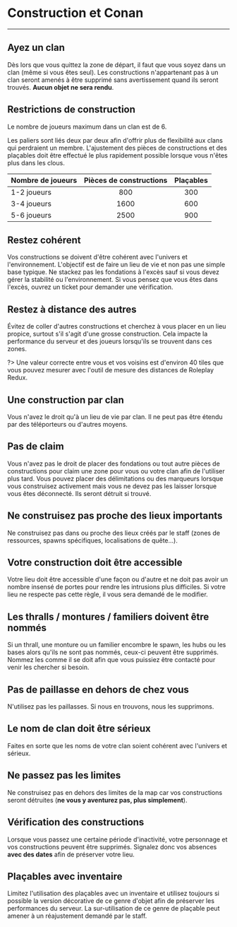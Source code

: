 # Construction et Conan

---

## Ayez un clan

Dès lors que vous quittez la zone de départ, il faut que vous soyez dans un clan (même si vous êtes seul). Les constructions n'appartenant pas à un clan seront amenés à être supprimé sans avertissement quand ils seront trouvés. **Aucun objet ne sera rendu**.

## Restrictions de construction

Le nombre de joueurs maximum dans un clan est de 6.

Les paliers sont liés deux par deux afin d'offrir plus de flexibilité aux clans qui perdraient un membre. L'ajustement des pièces de constructions et des plaçables doit être effectué le plus rapidement possible lorsque vous n'êtes plus dans les clous.

| Nombre de joueurs | Pièces de constructions | Plaçables |
| :- | :-: | :-: |
| 1-2 joueurs | 800 | 300 |
| 3-4 joueurs | 1600 | 600 |
| 5-6 joueurs | 2500 | 900 |


## Restez cohérent

Vos constructions se doivent d'être cohérent avec l'univers et l'environnement. L'objectif est de faire un lieu de vie et non pas une simple base typique. Ne stackez pas les fondations à l'excès sauf si vous devez gérer la stabilité ou l'environnement. Si vous pensez que vous êtes dans l'excès, ouvrez un ticket pour demander une vérification.

## Restez à distance des autres

Évitez de coller d'autres constructions et cherchez à vous placer en un lieu propice, surtout s'il s'agit d'une grosse construction. Cela impacte la performance du serveur et des joueurs lorsqu'ils se trouvent dans ces zones.

?> Une valeur correcte entre vous et vos voisins est d'environ 40 tiles que vous pouvez mesurer avec l'outil de mesure des distances de Roleplay Redux.

## Une construction par clan

Vous n'avez le droit qu'à un lieu de vie par clan. Il ne peut pas être étendu par des téléporteurs ou d'autres moyens.

## Pas de claim

Vous n'avez pas le droit de placer des fondations ou tout autre pièces de constructions pour claim une zone pour vous ou votre clan afin de l'utiliser plus tard. Vous pouvez placer des délimitations ou des marqueurs lorsque vous construisez activement mais vous ne devez pas les laisser lorsque vous êtes déconnecté. Ils seront détruit si trouvé.

## Ne construisez pas proche des lieux importants

Ne construisez pas dans ou proche des lieux créés par le staff (zones de ressources, spawns spécifiques, localisations de quête...).

## Votre construction doit être accessible

Votre lieu doit être accessible d'une façon ou d'autre et ne doit pas avoir un nombre insensé de portes pour rendre les intrusions plus difficiles. Si votre lieu ne respecte pas cette règle, il vous sera demandé de le modifier.

## Les thralls / montures / familiers doivent être nommés

Si un thrall, une monture ou un familier encombre le spawn, les hubs ou les bases alors qu'ils ne sont pas nommés, ceux-ci peuvent être supprimés. Nommez les comme il se doit afin que vous puissiez être contacté pour venir les chercher si besoin.

## Pas de paillasse en dehors de chez vous

N'utilisez pas les paillasses. Si nous en trouvons, nous les supprimons.

## Le nom de clan doit être sérieux

Faites en sorte que les noms de votre clan soient cohérent avec l'univers et sérieux.

## Ne passez pas les limites

Ne construisez pas en dehors des limites de la map car vos constructions seront détruites (**ne vous y aventurez pas, plus simplement**).

## Vérification des constructions

Lorsque vous passez une certaine période d'inactivité, votre personnage et vos constructions peuvent être supprimés. Signalez donc vos absences **avec des dates** afin de préserver votre lieu.

## Plaçables avec inventaire

Limitez l'utilisation des plaçables avec un inventaire et utilisez toujours si possible la version décorative de ce genre d'objet afin de préserver les performances du serveur. La sur-utilisation de ce genre de plaçable peut amener à un réajustement demandé par le staff.